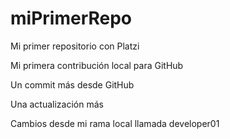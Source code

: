 # miPrimerRepo
Mi primer repositorio con Platzi

Mi primera contribución local para GitHub

Un commit más desde GitHub

Una actualización más

Cambios desde mi rama local llamada developer01